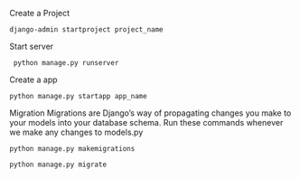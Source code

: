 Create a Project
```
django-admin startproject project_name
```

Start server
```
 python manage.py runserver
```

Create a app
```
python manage.py startapp app_name
```

Migration
Migrations are Django’s way of propagating changes you make to your models into your database schema.
Run these commands whenever we make any changes to models.py
```
python manage.py makemigrations
```

```
python manage.py migrate
```

